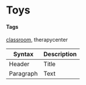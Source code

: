 # Toys

#### Tags
[classroom](https://github.com/Ankur-Vidyamandir/ecce-master-lists/blob/main/list-toys.md#tags), therapycenter

| Syntax | Description |
| ----------- | ----------- |
| Header | Title |
| Paragraph | Text |
